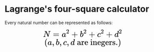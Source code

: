 # Lagrange's four-square calculator

Every natural number can be represented as follows:
<!-- $$
N = a^2+b^2+c^2+d^2\\
$$ --> 

<div align="center"><img style="background: white;" src="svg/EGlvzsItEE.svg"></div>
<!-- $$
\text{($a, b, c, d$ are inegers.)}
$$ --> 

<div align="center"><img style="background: white;" src="svg/yjTwUIpiWx.svg"></div>